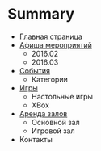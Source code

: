 # Summary

* [Главная страница](README.md)
* [Афиша мероприятий](afisha.md)
   * 2016.02
   * 2016.03
* [События](events.md)
   * Категории
* [Игры](games.md)
   * Настольные игры
   * XBox
* [Аренда залов](rent.md)
   * Основной зал
   * Игровой зал
* Контакты

